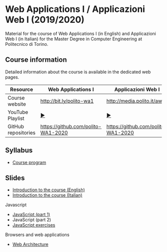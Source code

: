 # Web Applications I / Applicazioni Web I (2019/2020)

Material for the course of Web Applications I (in English) and Applicazioni Web I (in Italian) for the Master Degree in Computer Engineering at Politecnico di Torino.

## Course information

Detailed information about the course is available in the dedicated web pages.

| Resource | Web Applications I | Applicazioni Web I | 
|---------|---|--------|
| Course website | http://bit.ly/polito-wa1 | http://media.polito.it/aw1 |
| YouTube Playlist | [:arrow_forward:](https://www.youtube.com/playlist?list=PLqRTLlwsxDL-e9RexPadqEVaaUgy-Ge8O)|  [:arrow_forward:](https://www.youtube.com/playlist?list=PLuZyhAOPm9pMSXjyRc83gBSUqHIkIE564)|
| GitHub repositories | https://github.com/polito-WA1-2020 | https://github.com/polito-WA1-2020 |

## Syllabus

* [Course program](./program.md)

## Slides

* [Introduction to the course (English)](./slide/00-Intro-2020-Corno.pdf)
* [Introduction to the course (Italian)](./slide/00-Intro-2020-Masala.pdf)

Javascript

* [JavaScript (part 1)](./slide/1-01-javascript-part1.pdf)
* JavaScript (part 2)
* [JavaScript exercises](./slide/1-03-javascript-exercises-part1.pdf)

Browsers and web applications

* [Web Architecture](./slide/2-01-web-architecture.pdf)
